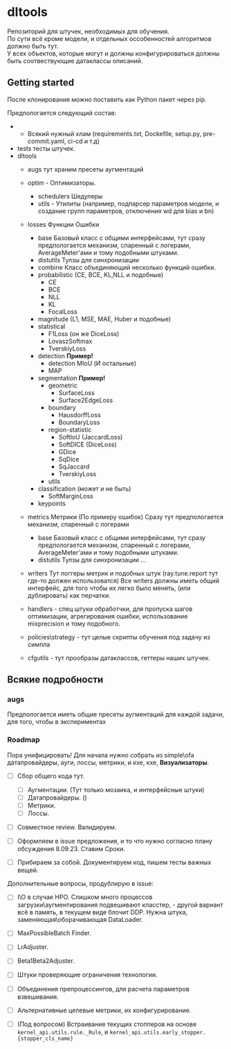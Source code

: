 # dltools
Репозиторий для штучек, необходимых для обучения.  
По сути всё кроме модели, и отдельных оссобенностей алгоритмов должно быть тут.  
У всех объектов, которые могут и должны конфигурироваться должны быть соотвествующие датаклассы описаний.  

## Getting started
После клонирования можно поставить как Python пакет через pip.

Предпологается следующий состав:
- * Всякий нужный хлам (requirements.txt, Dockefile, setup.py, pre-commit.yaml, ci-cd и т.д)
- tests тесты штучек.
- dltools  
  - augs тут храним пресеты аугментаций
  - optim - Оптимизаторы.
    - schedulers Шедулеры
    - utils - Утилиты (например, подпарсер параметров модели, и создание групп параметров, отключения wd для bias и bn)
  - losses Функции Ошибки
    - base Базовый класс с общими интерфейсами, тут сразу предпологается механизм, спаренный с логерами, AverageMeter'ами и тому подобными штуками.
    - distutils Тулзы для синхронизации
    - combine Класс объединяющий несколько функций ошибки.
    - probabilistic (CE, BCE, KL,NLL и подобные)
      - CE
      - BCE
      - NLL
      - KL
      - FocalLoss
    - magnitude (L1, MSE, MAE, Huber и подобные)
    - statistical 
      - F1Loss (он же DiceLoss)
      - LovaszSoftmax
      - TverskiyLoss
    - detection **Пример!**
      - detection MIoU (И остальные)
      - MAP
    - segmentation **Пример!**
      - geometric
        - SurfaceLoss
        - Surface2EdgeLoss
      - boundary
        - HausdorffLoss
        - BoundaryLoss
      - region-statistic
        - SoftIoU (JaccardLoss)
        - SoftDICE (DiceLoss)
        - GDice
        - SqDice
        - SqJaccard
        - TverskiyLoss
      - utils
    - classification (может и не быть)
      - SoftMarginLoss
    - keypoints
  - metrics Метрики (По примеру ошибок) Сразу тут предпологается механизм, спаренный с логерами
    - base Базовый класс с общими интерфейсами, тут сразу предпологается механизм, спаренный с логерами, AverageMeter'ами и тому подобными штуками.
    - distutils Тулзы для синхронизации
    ...

  - writers Тут логгеры метрик и подобных штук (ray.tune.report тут где-то должен использоватся) Все writers должны иметь общий интерфейс, для того чтобы их легко было менять, (или дублировать) как перчатки.  
  - handlers - спец штуки обработчки, для пропуска шагов оптимизации, агрегирования ошибки, использование mixprecision и тому подобного.
  - policies\strategy - тут целые скрипты обучения под задачу из симпла
  - cfgutils - тут прообразы датаклассов, геттеры наших штучек.

## Всякие подробности

### augs
Предпологается иметь общие пресеты аугментаций для каждой задачи, для того, чтобы в экспериментах 


### Roadmap
Пора унифицировать! Для начала нужно собрать из simple\ofa датапровайдеры, ауги, лоссы, метрики, и кхе, кхе, **Визуализаторы**.
 - [ ] Сбор общего кода тут.
    - [ ] Аугментации. (Тут только мозаика, и интерфейсные штуки)
    - [ ] Датапровайдеры. ()
    - [ ] Метрики.
    - [ ] Лоссы.
 - [ ] Совместное review. Валидируем. 
 - [ ] Оформляем в issue предложения, и то что нужно согласно плану обсуждения 8.09.23. Ставим Сроки.
 - [ ] Прибираем за собой. Документируем код, пишем тесты важных вещей.

 
 Дополнительные вопросы, продублирую в issue:
  - [ ] I\O в случае HPO. Слишком много процессов загрузки\аугментирования подвешивают класстер, - другой вариант всё в память, в текущем виде блочит DDP. Нужна штука, заменяющая\оборачивающая DataLoader. 
  - [ ] MaxPossibleBatch Finder.
  - [ ] LrAdjuster.
  - [ ] Beta1Beta2Adjuster. 
  - [ ] Штуки проверяющие ограничения технологии.
  - [ ] Объединения препроцессингов, для расчета параметров взвешивания.
  - [ ] Альтернативные целевые метрики, их конфигурирование.
  - [ ] (Под вопросом) Встраивание текущих стопперов на основе `kernel_api.utils.rule._Rule`, и `kernel_api.utils.early_stopper.{stopper_cls_name}`
   